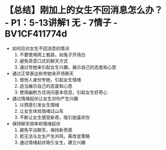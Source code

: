# 【总结】刚加上的女生不回消息怎么办？ - P1：5-13讲解1 无 - 7情子 - BV1CF411774d

-   如何应对女生不回消息的情况
    1.  不要使用网上套路，如兔子开场白
    2.  避免茶壶口式的聊天方式
    3.  通过夸她来引起女生兴趣，展示自己的态度和心思
-   通过正常表达和夸她来开场聊天
    1.  借他人身份夸她，引起女生情绪
    2.  适当展示自己的态度和心思
    3.  使用幽默方式询问基本信息，引起女生好奇心
-   通过情绪起伏让女生对你产生兴趣
    1.  以预感引发女生情绪
    2.  让女生体验情绪过山车
    3.  不断让女生感受新奇，吸引她喜欢你
-   保持聊天频率和情绪起伏
    1.  避免平淡聊天，保持新奇感
    2.  若无法与女生产生共鸣，需改变策略
    3.  通过情绪起伏吸引女生，建立兴趣